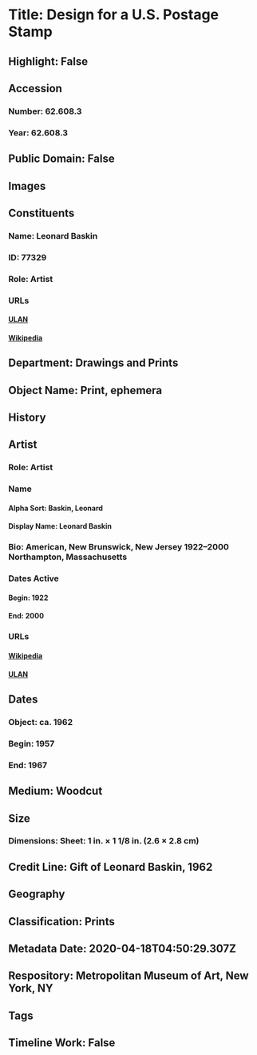 # Title: Design for a U.S. Postage Stamp
## Highlight: False
## Accession
### Number: 62.608.3
### Year: 62.608.3
## Public Domain: False
## Images
## Constituents
### Name: Leonard Baskin
### ID: 77329
### Role: Artist
### URLs
#### [ULAN](http://vocab.getty.edu/page/ulan/500003136)
#### [Wikipedia](https://www.wikidata.org/wiki/Q2601617)
## Department: Drawings and Prints
## Object Name: Print, ephemera
## History
## Artist
### Role: Artist
### Name
#### Alpha Sort: Baskin, Leonard
#### Display Name: Leonard Baskin
### Bio: American, New Brunswick, New Jersey 1922–2000 Northampton, Massachusetts
### Dates Active
#### Begin: 1922
#### End: 2000
### URLs
#### [Wikipedia](https://www.wikidata.org/wiki/Q2601617)
#### [ULAN](http://vocab.getty.edu/page/ulan/500003136)
## Dates
### Object: ca. 1962
### Begin: 1957
### End: 1967
## Medium: Woodcut
## Size
### Dimensions: Sheet: 1 in. × 1 1/8 in. (2.6 × 2.8 cm)
## Credit Line: Gift of Leonard Baskin, 1962
## Geography
## Classification: Prints
## Metadata Date: 2020-04-18T04:50:29.307Z
## Respository: Metropolitan Museum of Art, New York, NY
## Tags
## Timeline Work: False